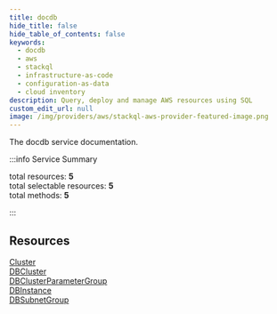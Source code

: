 ```yaml
---
title: docdb
hide_title: false
hide_table_of_contents: false
keywords:
  - docdb
  - aws
  - stackql
  - infrastructure-as-code
  - configuration-as-data
  - cloud inventory
description: Query, deploy and manage AWS resources using SQL
custom_edit_url: null
image: /img/providers/aws/stackql-aws-provider-featured-image.png
---
```


The docdb service documentation.

:::info Service Summary

<div class="row">
<div class="providerDocColumn">
<span>total resources:&nbsp;<b>5</b></span><br />
<span>total selectable resources:&nbsp;<b>5</b></span><br />
<span>total methods:&nbsp;<b>5</b></span><br />
</div>
</div>

:::

## Resources
<div class="row">
<div class="providerDocColumn">
<a href="/providers/aws/docdb/Cluster/">Cluster</a><br />
<a href="/providers/aws/docdb/DBCluster/">DBCluster</a><br />
<a href="/providers/aws/docdb/DBClusterParameterGroup/">DBClusterParameterGroup</a>
</div>
<div class="providerDocColumn">
<a href="/providers/aws/docdb/DBInstance/">DBInstance</a><br />
<a href="/providers/aws/docdb/DBSubnetGroup/">DBSubnetGroup</a>
</div>
</div>